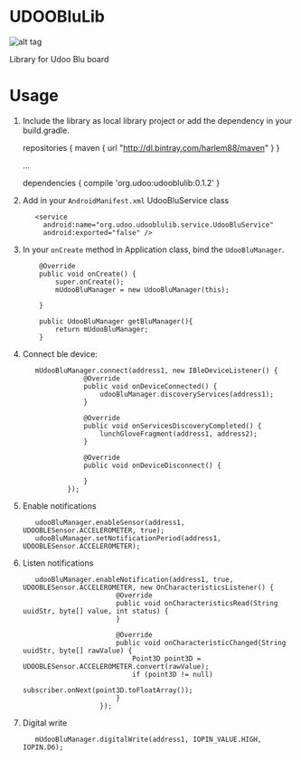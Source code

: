 # UDOOBluLib

![alt tag](http://www.udoo.org/wp-content/uploads/2014/12/logoogo.png)

Library for Udoo Blu board 

# Usage

  1. Include the library as local library project or add the dependency in your build.gradle.
        
        repositories {
            maven {
                url  "http://dl.bintray.com/harlem88/maven"
            }
        }

        ...

        dependencies {
            compile 'org.udoo:udooblulib:0.1.2'
        }
      
  2. Add in your `AndroidManifest.xml` UdooBluService class
        
            <service
              android:name="org.udoo.udooblulib.service.UdooBluService"
              android:exported="false" />

  3. In your `onCreate` method in Application class, bind the `UdooBluManager`.

             @Override
             public void onCreate() {
                 super.onCreate();
                 mUdooBluManager = new UdooBluManager(this);

             }

             public UdooBluManager getBluManager(){
                 return mUdooBluManager;
             }

  4. Connect ble device:

            mUdooBluManager.connect(address1, new IBleDeviceListener() {
                        @Override
                        public void onDeviceConnected() {
                            udooBluManager.discoveryServices(address1);
                        }

                        @Override
                        public void onServicesDiscoveryCompleted() {
                            lunchGloveFragment(address1, address2);
                        }

                        @Override
                        public void onDeviceDisconnect() {

                        }
                    });

  5. Enable notifications

            udooBluManager.enableSensor(address1, UDOOBLESensor.ACCELEROMETER, true);
            udooBluManager.setNotificationPeriod(address1, UDOOBLESensor.ACCELEROMETER);

  6. Listen notifications

            udooBluManager.enableNotification(address1, true, UDOOBLESensor.ACCELEROMETER, new OnCharacteristicsListener() {
                                @Override
                                public void onCharacteristicsRead(String uuidStr, byte[] value, int status) {
                                }

                                @Override
                                public void onCharacteristicChanged(String uuidStr, byte[] rawValue) {
                                    Point3D point3D = UDOOBLESensor.ACCELEROMETER.convert(rawValue);
                                    if (point3D != null)
                                        subscriber.onNext(point3D.toFloatArray());
                                }
                            });
  7. Digital write
            
            mUdooBluManager.digitalWrite(address1, IOPIN_VALUE.HIGH, IOPIN.D6);
